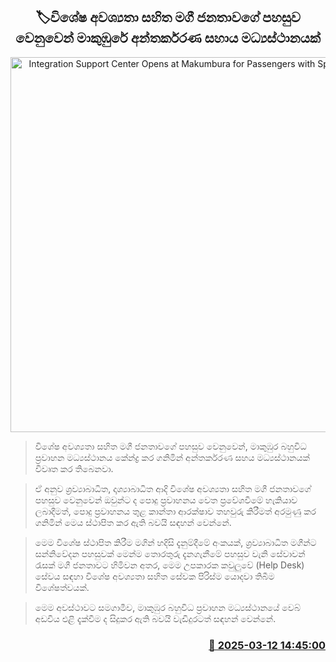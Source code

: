 <p align='center'><b><h2 align='center' title='Integration Support Center Opens at Makumbura for Passengers with Special Needs'>🏷විශේෂ අවශ්‍යතා සහිත මගී ජනතාවගේ පහසුව වෙනුවෙන් මාකුඹුරේ අන්තර්කරණ සහාය මධ්‍යස්ථානයක්</h2></b></p>
<p align='center'><img src='https://helakuru.sgp1.cdn.digitaloceanspaces.com/esana/images/lib/help-desk.jpg' width='600' alt='Integration Support Center Opens at Makumbura for Passengers with Special Needs'></p>

> විශේෂ අවශ්‍යතා සහිත මගී ජනතාවගේ පහසුව වෙනුවෙන්, මාකුඹුර බහුවිධ ප්‍රවාහන මධ්‍යස්ථානය කේන්ද්‍ර කර ගනිමින් අන්තර්කරණ සහය මධ්‍යස්ථානයක් විවෘත කර තිබෙනවා.

> ඒ අනුව ශ්‍රව්‍යාබාධිත, දෘශ්‍යාබාධිත ආදි විශේෂ අවශ්‍යතා සහිත මගී ජනතාවගේ පහසුව වෙනුවෙන් ඔවුන්ට ද පොදු ප්‍රවාහනය වෙත ප්‍රවේශවීමේ හැකියාව ලබාදීමත්, පොදු ප්‍රවාහනය තුළ කාන්තා ආරක්ෂාව තහවුරු කිරීමත් අරමුණු කර ගනිමින් මෙය ස්ථාපිත කර ඇති බවයි සඳහන් වෙන්නේ.

> මෙම විශේෂ ස්ථාපිත කිරීම මගින් හදිසි දැනුම්දීමේ අංකයක්, ශ්‍රව්‍යාබාධිත මගීන්ට සන්නිවේදන පහසුවක් මෙන්ම තොරතුරු දැනගැනීමේ පහසුව වැනි සේවාවන් රැසක් මගී ජනතාවට හිමිවන අතර, මෙම උපකාරක කවුලුවේ (Help Desk) සේවය සඳහා විශේෂ අවශ්‍යතා සහිත සේවක පිරිස්ම යොදවා තිබීම විශේෂත්වයක්.

> මෙම අවස්ථාවට සමගාමීව, මාකුඹුර බහුවිධ ප්‍රවාහන මධ්‍යස්ථානයේ වෙබ් අඩවිය එළි දැක්වීම ද සිදුකර ඇති බවයි වැඩිදුරටත් සඳහන් වෙන්නේ.



<h3 align='right'><a href='https://www.helakuru.lk/esana/p/108281/'>📅 2025-03-12 14:45:00</a></h3>
